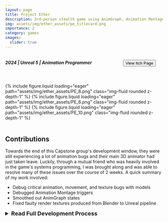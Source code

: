 ```yaml
---
layout: page
title: Project Ether
description: 3rd-person stealth game using AnimGraph, Animation Montages, and Blendspaces
img: assets/img/ether_assets/pe_titlecard.png
importance: 2
category: games
images:
  slider: true 
---
```


<link rel="stylesheet" href="{{ '/assets/css/style.css' | relative_url }}">
<style>
	.inline {
	  display: flex;
	  align-items: center; /* Aligns items vertically */
	  gap: 100px; /* Optional: Adds space between elements */
	}
	.dropdown {
	  font-size: 18px
	}
</style>

<div class="inline">
  <h5>2024 | Unreal 5 | <strong class="highlight-text">Animation Programmer</strong></h5>
  <button class="theme-button" onclick="window.location.href='https://pjheric.itch.io/project-ether';">View Itch Page</button>
</div>
<hr style="height:5pt; visibility:hidden;"/>

<swiper-container keyboard="true" scrollbar="true" rewind="true">
  <swiper-slide>{% include figure.liquid loading="eager" path="assets/img/ether_assets/PE_8.png" class="img-fluid rounded z-depth-1" %}</swiper-slide>
  <swiper-slide>{% include figure.liquid loading="eager" path="assets/img/ether_assets/PE_6.png" class="img-fluid rounded z-depth-1" %}</swiper-slide>
  <swiper-slide>{% include figure.liquid loading="eager" path="assets/img/ether_assets/PE_10.png" class="img-fluid rounded z-depth-1" %}</swiper-slide>
</swiper-container>
<br>

<br>
<h2>Contributions</h2>
Towards the end of this Capstone group's development window, they were still experiencing a lot of animation bugs and their main 3D animator had just taken leave. Luckily, through a mutual friend who was heavily involved in the game's systems programming, I was brought along and was able to resolve many of these issues over the course of 2 weeks.
A quick summary of my work involved:
<ul>
<li>Debug critical animation, movement, and texture bugs with models</li>
<li>Debugged Animation Montage triggers</li>
<li>Smoothed out AnimGraph states</li>
<li>Fixed faulty render textures produced from Blender to Unreal pipeline</li>
</ul>
<details>
<summary class="dropdown"><strong>Read Full Development Process</strong></summary>
While I worked, I also kept a list of changes I pushed to Perforce to report to my team lead (see below).
<ul>
<strong>04/06/2024 6:19 PM</strong>
<li>Added EtherOn and EtherOff anims</li>
<li>Fixed logic in AnimGraph -> Locomotion</li>
<li>Created "Disable Ether" function in BP_ThirdPersonCharacter - > "Ether Functionality" to trigger when Energy depletes to 0 (so game doesn't hang anymore)"</li>
<br>
<strong>04/10/2024 2:00 AM</strong>
<li>zoomed out cam and aimed it down to show full model</li>
<li>implemented couch_walk_idle anim</li>
<li>set AM_Zhay_HexShoot slot to UpperbodySlot so it only blends the upperbody</li>
<br>
<strong>04/10/2024 11:43 PM</strong>
<li>Added 0.6 Delay before "Set Dying" in Guard EventGraph and removed link between "Takedown" and "Dead" states in "GuardBotAnimBP", which fixed Takedown timing and overshooting "Takedown" state</li>
<li>Reimported Zhay_Takedown with -90 rotation as "Zhay_Takedown_Fixed" to rotated animation</li>
<li>Set "Ether" bool as deciding condition in "On Component Begin Overlap (Sight") event, since "Hex Toggle" var wasn't working</li>
<li>Moved "Enable Input" to play after 2nd Delay in Event Interface Interact and set Delay to "1.5" seconds for timing</li>
<li>Fixed Guards idle walking by adding an "Idle" state to GuardBotAnimBP, which triggers when not moving</li>
<li>Created "isStunned" bool in Guard EventGraph, which is set to true when "Stun Guard" is called and set to false after Event Interface Interact is called. This is checked when "On Component Begin Overlap (AttackHurtbox)" is triggered and is a condition of attacking, elimnating the event of a player stunning a Guard and still getting attacked.</li>
<br>
<strong>04/20/2024 7:24 PM</strong>
<li>Fixed dead Guard models being rotated when Ether Off by creating If/Branch conditional in "Look In Direction" section of Guard EventGraph</li>
<li>Fixed Guard moonwalk by skipping "Set Actor Rotation" in "Scan" MotionWarp</li>
</ul>
<br>

<h2>Demo Video</h2>
<div align="center"><iframe width="100%" height="350" src="https://www.youtube.com/embed/GlWbBLLwht4?si=682XQCs_byLhUmOr" title="YouTube video player" frameborder="0" align="center" allow="accelerometer; autoplay; clipboard-write; encrypted-media; gyroscope; picture-in-picture; web-share" allowfullscreen></iframe></div>

</details>